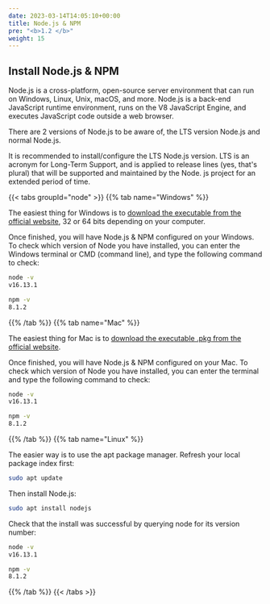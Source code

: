 ```yaml
---
date: 2023-03-14T14:05:10+00:00
title: Node.js & NPM
pre: "<b>1.2 </b>"
weight: 15
---
```


## Install Node.js & NPM

Node.js is a cross-platform, open-source server environment that can run on Windows, Linux, Unix, macOS, and more. Node.js is a back-end JavaScript runtime environment, runs on the V8 JavaScript Engine, and executes JavaScript code outside a web browser.

There are 2 versions of Node.js to be aware of, the LTS version Node.js and normal Node.js.

It is recommended to install/configure the LTS Node.js version. LTS is an acronym for Long-Term Support, and is applied to release lines (yes, that's plural) that will be supported and maintained by the Node. js project for an extended period of time.

{{< tabs groupId="node" >}}
{{% tab name="Windows" %}}

The easiest thing for Windows is to [download the executable from the official website](https://nodejs.org/en/download/), 32 or 64 bits depending on your computer.

Once finished, you will have Node.js & NPM configured on your Windows. To check which version of Node you have installed, you can enter the Windows terminal or CMD (command line), and type the following command to check:

```bash
node -v
v16.13.1
```

```bash
npm -v
8.1.2
```

{{% /tab %}}
{{% tab name="Mac" %}}

The easiest thing for Mac is to [download the executable .pkg from the official website](https://nodejs.org/en/download/).

Once finished, you will have Node.js & NPM configured on your Mac. To check which version of Node you have installed, you can enter the terminal and type the following command to check:

```bash
node -v
v16.13.1
```

```bash
npm -v
8.1.2
```

{{% /tab %}}
{{% tab name="Linux" %}}

The easier way is to use the apt package manager. Refresh your local package index first:

```bash
sudo apt update
```

Then install Node.js:

```bash
sudo apt install nodejs
```

Check that the install was successful by querying node for its version number:

```bash
node -v
v16.13.1
```

```bash
npm -v
8.1.2
```

{{% /tab %}}
{{< /tabs >}}